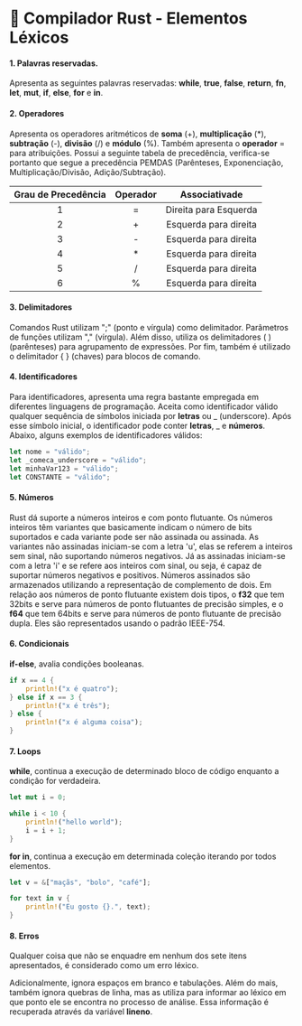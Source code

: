 # 🦀 Compilador Rust - Elementos Léxicos

#### 1. Palavras reservadas.

 Apresenta as seguintes palavras reservadas: **while**, **true**, **false**, **return**, **fn**, **let**, **mut**, **if**, **else**, **for** e **in**.

#### 2. Operadores

 Apresenta os operadores aritméticos de **soma** (+), **multiplicação** (*), **subtração** (-), **divisão** (/) e **módulo** (%). Também apresenta o **operador** = para atribuições. Possui a seguinte tabela de precedência, verifica-se portanto que segue a precedência PEMDAS (Parênteses, Exponenciação, Multiplicação/Divisão, Adição/Subtração).

| Grau de Precedência | Operador | Associativade|
|:-------------------:|:--------:|:-----------:|
|          1          |     =    | Direita para Esquerda |
|          2          |     +    | Esquerda para direita |
|          3          |     -    | Esquerda para direita |
|          4          |     *    | Esquerda para direita |
|          5          |     /    | Esquerda para direita |
|          6          |     %    | Esquerda para direita |

#### 3. Delimitadores

Comandos Rust utilizam ";" (ponto e vírgula) como delimitador. Parâmetros de funções utilizam "," (vírgula). Além disso,  utiliza os delimitadores ( ) (parênteses) para agrupamento de expressões. Por fim, também é utilizado o delimitador { } (chaves) para blocos de comando.

#### 4. Identificadores

Para identificadores, apresenta uma regra bastante empregada em diferentes linguagens de programação. Aceita como identificador válido qualquer sequência de símbolos iniciada por **letras** ou _ (underscore). Após esse símbolo inicial, o identificador pode conter **letras**, _ e **números**. Abaixo, alguns exemplos de identificadores válidos:

```rust
let nome = "válido";
let _comeca_underscore = "válido";
let minhaVar123 = "válido";
let CONSTANTE = "válido";
```

#### 5. Números

Rust dá suporte a números inteiros e com ponto flutuante. Os números inteiros têm variantes que basicamente indicam o número de bits suportados e cada variante pode ser não assinada ou assinada. As variantes não assinadas iniciam-se com a letra 'u', elas se referem a inteiros sem sinal, não suportando números negativos. Já as assinadas iniciam-se com a letra 'i' e se refere aos inteiros com sinal, ou seja, é capaz de suportar números negativos e positivos. Números assinados são armazenados utilizando a representação de complemento de dois. Em relação aos números de ponto flutuante existem dois tipos, o **f32** que tem 32bits e serve para números de ponto flutuantes de precisão simples, e o **f64** que tem 64bits e serve para números de ponto flutuante de precisão dupla. Eles são representados usando o padrão IEEE-754.

#### 6. Condicionais

**if-else**, avalia condições booleanas.
```rust
if x == 4 {
    println!("x é quatro");
} else if x == 3 {
    println!("x é três");
} else {
    println!("x é alguma coisa");
}
```

#### 7. Loops

**while**, continua a execução de determinado bloco de código enquanto a condição for verdadeira. 
```rust
let mut i = 0;

while i < 10 {
    println!("hello world");
    i = i + 1;
}
```
**for in**, continua a execução em determinada coleção iterando por todos elementos.
```rust
let v = &["maçãs", "bolo", "café"];

for text in v {
    println!("Eu gosto {}.", text);
}
```

#### 8. Erros
Qualquer coisa que não se enquadre em nenhum dos sete itens apresentados, é considerado como um erro léxico.

Adicionalmente,  ignora espaços em branco e tabulações. Além do mais,  também ignora quebras de linha, mas as utiliza para informar ao léxico em que ponto ele se encontra no processo de análise. Essa informação é recuperada através da variável **lineno**.
